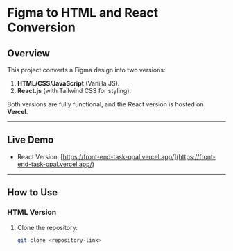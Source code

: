 # Figma to HTML and React Conversion

## Overview

This project converts a Figma design into two versions:
1. **HTML/CSS/JavaScript** (Vanilla JS).
2. **React.js** (with Tailwind CSS for styling).

Both versions are fully functional, and the React version is hosted on **Vercel**.

---

## Live Demo

- React Version: [https://front-end-task-opal.vercel.app/](https://front-end-task-opal.vercel.app/)

---

## How to Use

### HTML Version
1. Clone the repository:
   ```bash
   git clone <repository-link>
